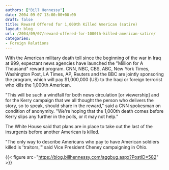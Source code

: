 ```yaml
---
authors: ["Bill Hennessy"]
date: 2004-09-07 13:00:00+00:00
draft: false
title: Reward Offered for 1,000th Killed American (satire)
layout: blog
url: /2004/09/07/reward-offered-for-1000th-killed-american-satire/
categories:
- Foreign Relations
---
```


With the American military death toll since the beginning of the war in Iraq at 999, expectant news agencies have launched the "Million for A Thousand" reward program. CNN, NBC, CBS, ABC, New York Times, Washington Post, LA Times, AP, Reuters and the BBC are jointly sponsoring the program, which will pay $1,000,000 (US) to the Iraqi or foreign terrorist who kills the 1,000th American.




"This will be such a windfall for both news circulation [or viewership] and for the Kerry campaign that we all thought the person who delivers the story, so to speak, should share in the reward," said a CNN spokesman on condition of anonymity. "We're hoping that the 1,000th death comes before Kerry slips any further in the polls, or it may not help."




The White House said that plans are in place to take out the last of the insurgents before another American is killed.




"The only way to describe Americans who pay to have American soldiers killed is 'traitors,'" said Vice President Cheney campaigning in Ohio.




{{< figure src="https://blog.billhennessy.com/aggbug.aspx?PostID=582" >}}

